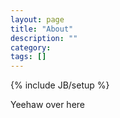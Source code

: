 ```yaml
---
layout: page
title: "About"
description: ""
category: 
tags: []
---
```

{% include JB/setup %}

Yeehaw over here
